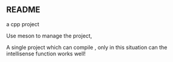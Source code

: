 ## README

a cpp project

Use meson to manage the project,

A single project which can compile , only in this situation can the intellisense function works well! 




